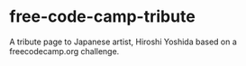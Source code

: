 # free-code-camp-tribute
A tribute page to Japanese artist, Hiroshi Yoshida based on a freecodecamp.org challenge. 
